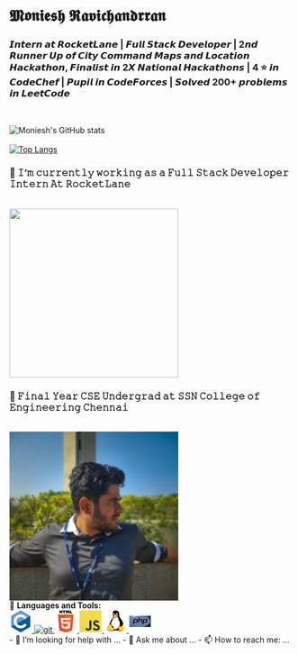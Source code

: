 # 𝕸𝖔𝖓𝖎𝖊𝖘𝖍 𝕽𝖆𝖛𝖎𝖈𝖍𝖆𝖓𝖉𝖗𝖗𝖆𝖓

<h3>
𝙄𝙣𝙩𝙚𝙧𝙣 𝙖𝙩 𝙍𝙤𝙘𝙠𝙚𝙩𝙇𝙖𝙣𝙚 | 𝙁𝙪𝙡𝙡 𝙎𝙩𝙖𝙘𝙠 𝘿𝙚𝙫𝙚𝙡𝙤𝙥𝙚𝙧 | 2𝙣𝙙 𝙍𝙪𝙣𝙣𝙚𝙧 𝙐𝙥 𝙤𝙛 𝘾𝙞𝙩𝙮 𝘾𝙤𝙢𝙢𝙖𝙣𝙙 𝙈𝙖𝙥𝙨 𝙖𝙣𝙙 𝙇𝙤𝙘𝙖𝙩𝙞𝙤𝙣 𝙃𝙖𝙘𝙠𝙖𝙩𝙝𝙤𝙣, 𝙁𝙞𝙣𝙖𝙡𝙞𝙨𝙩 𝙞𝙣 2𝙓 𝙉𝙖𝙩𝙞𝙤𝙣𝙖𝙡 𝙃𝙖𝙘𝙠𝙖𝙩𝙝𝙤𝙣𝙨 | 4 ⭐ 𝙞𝙣 𝘾𝙤𝙙𝙚𝘾𝙝𝙚𝙛  | 𝙋𝙪𝙥𝙞𝙡 𝙞𝙣 𝘾𝙤𝙙𝙚𝙁𝙤𝙧𝙘𝙚𝙨 | 𝙎𝙤𝙡𝙫𝙚𝙙 200+ 𝙥𝙧𝙤𝙗𝙡𝙚𝙢𝙨 𝙞𝙣 𝙇𝙚𝙚𝙩𝘾𝙤𝙙𝙚</h3>

<br />

![Moniesh's GitHub stats](https://github-readme-stats.vercel.app/api?username=monieshravichandrran&show_icons=true&theme=radical)
<br /><br />
[![Top Langs](https://github-readme-stats.vercel.app/api/top-langs/?username=monieshravichandrran&layout=compact)](https://github.com/anuraghazra/github-readme-stats)

<h3>🔭 𝙸’𝚖 𝚌𝚞𝚛𝚛𝚎𝚗𝚝𝚕𝚢 𝚠𝚘𝚛𝚔𝚒𝚗𝚐 𝚊𝚜 𝚊 𝙵𝚞𝚕𝚕 𝚂𝚝𝚊𝚌𝚔 𝙳𝚎𝚟𝚎𝚕𝚘𝚙𝚎𝚛 𝙸𝚗𝚝𝚎𝚛𝚗 𝙰𝚝 𝚁𝚘𝚌𝚔𝚎𝚝𝙻𝚊𝚗𝚎</h3>
<br />
<img align="center" src="https://yt3.ggpht.com/ytc/AKedOLQZlNQqTwgU8uQNB44lB7K55G0XQkmlB6xZx6SI=s900-c-k-c0x00ffffff-no-rj" width=300 height=300/>
<h3>🌱 𝙵𝚒𝚗𝚊𝚕 𝚈𝚎𝚊𝚛 𝙲𝚂𝙴 𝚄𝚗𝚍𝚎𝚛𝚐𝚛𝚊𝚍 𝚊𝚝 𝚂𝚂𝙽 𝙲𝚘𝚕𝚕𝚎𝚐𝚎 𝚘𝚏 𝙴𝚗𝚐𝚒𝚗𝚎𝚎𝚛𝚒𝚗𝚐 𝙲𝚑𝚎𝚗𝚗𝚊𝚒</h3>
<br />
<img align="center" src="./ssn.jpeg" width=300 height=300/>
<br />
👯 <b>Languages and Tools:</b><br/>
<a href="https://www.cprogramming.com/" target="_blank"> <img src="https://raw.githubusercontent.com/devicons/devicon/master/icons/c/c-original.svg" alt="c" width="40" height="40"/> </a> <a href="https://git-scm.com/" target="_blank"> <img src="https://www.vectorlogo.zone/logos/git-scm/git-scm-icon.svg" alt="git" width="40" height="40"/> </a> <a href="https://www.w3.org/html/" target="_blank"> <img src="https://raw.githubusercontent.com/devicons/devicon/master/icons/html5/html5-original-wordmark.svg" alt="html5" width="40" height="40"/> </a> <a href="https://developer.mozilla.org/en-US/docs/Web/JavaScript" target="_blank"> <img src="https://raw.githubusercontent.com/devicons/devicon/master/icons/javascript/javascript-original.svg" alt="javascript" width="40" height="40"/> </a> <a href="https://www.linux.org/" target="_blank"> <img src="https://raw.githubusercontent.com/devicons/devicon/master/icons/linux/linux-original.svg" alt="linux" width="40" height="40"/> </a> <a href="https://www.php.net" target="_blank"> <img src="https://raw.githubusercontent.com/devicons/devicon/master/icons/php/php-original.svg" alt="php" width="40" height="40"/> </a>
<br>
- 🤔 I’m looking for help with ...
- 💬 Ask me about ...
- 📫 How to reach me: ...
